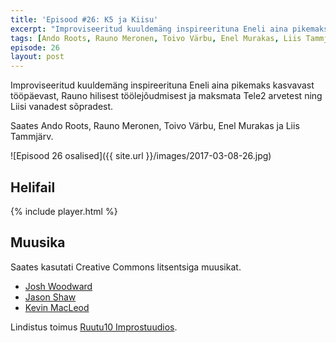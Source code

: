 ```yaml
---
title: 'Episood #26: K5 ja Kiisu'
excerpt: "Improviseeritud kuuldemäng inspireerituna Eneli aina pikemaks kasvavast tööpäevast, Rauno hilisest töölejõudmisest ja maksmata Tele2 arvetest ning Liisi vanadest sõpradest."
tags: [Ando Roots, Rauno Meronen, Toivo Värbu, Enel Murakas, Liis Tammjärv]
episode: 26
layout: post
---
```


Improviseeritud kuuldemäng inspireerituna Eneli aina pikemaks kasvavast tööpäevast, Rauno hilisest töölejõudmisest ja maksmata Tele2 arvetest ning Liisi vanadest sõpradest.

Saates Ando Roots, Rauno Meronen, Toivo Värbu, Enel Murakas ja Liis Tammjärv.

![Episood 26 osalised]({{ site.url }}/images/2017-03-08-26.jpg)

## Helifail

{% include player.html %}

## Muusika

Saates kasutati Creative Commons litsentsiga muusikat.

- [Josh Woodward](https://www.joshwoodward.com)
- [Jason Shaw](http://audionautix.com)
- [Kevin MacLeod](https://incompetech.com)

Lindistus toimus [Ruutu10 Improstuudios](http://ruutu10.ee/).